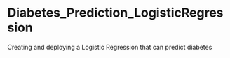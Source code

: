 # Diabetes_Prediction_LogisticRegression
Creating and deploying a Logistic Regression that can predict diabetes
